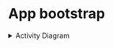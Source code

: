 # App bootstrap

<details><summary>Activity Diagram</summary>
  
 ![alt text](https://github.com/opsramp/sdk2.0/blob/bdb9f6019b174812052d21101b5446be414de3b4/images/app_bootstrapping.png)
  
</details>
